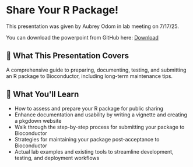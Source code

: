 # Share Your R Package!

This presentation was given by Aubrey Odom in lab meeting on 7/17/25.

You can download the powerpoint from GitHub here: [Download](<https://github.com/wejlab/jlabwiki/blob/main/docs/assets/Sharing%20R%20Packages%20lab%20meeting.pptx>)

## 🧠 What This Presentation Covers

A comprehensive guide to preparing, documenting, testing, and submitting 
an R package to Bioconductor, including long-term maintenance tips. 

## 📘 What You'll Learn

- How to assess and prepare your R package for public sharing
- Enhance documentation and usability by  writing a vignette and creating a pkgdown website
- Walk through the step-by-step process for submitting your package to Bioconductor
- Strategies for maintaining your package post-acceptance to Bioconductor
- Actual lab examples and existing tools to streamline development, testing, and deployment workflows
